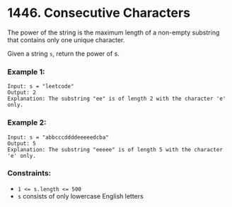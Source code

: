 # 1446. Consecutive Characters

The power of the string is the maximum length of a non-empty substring that contains only one unique character.

Given a string `s`, return the power of s.

### Example 1:

```
Input: s = "leetcode"
Output: 2
Explanation: The substring "ee" is of length 2 with the character 'e' only.
```

### Example 2:

```
Input: s = "abbcccddddeeeeedcba"
Output: 5
Explanation: The substring "eeeee" is of length 5 with the character 'e' only.
```

### Constraints:

- `1 <= s.length <= 500`
- `s` consists of only lowercase English letters
